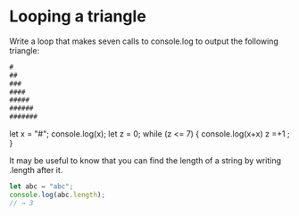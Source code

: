 # Looping a triangle

Write a loop that makes seven calls to console.log to output the following triangle:

```js
#
##
###
####
#####
######
#######
```



let x = "#";
console.log(x);
let z = 0;
while (z <= 7) {
    console.log(x+x)
    z =+1 ;
}


It may be useful to know that you can find the length of a string by writing .length after it.

```js
let abc = "abc";
console.log(abc.length);
// → 3
```
